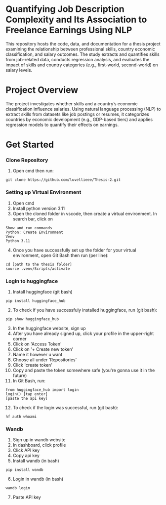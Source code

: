 # Quantifying Job Description Complexity and Its Association to Freelance Earnings Using NLP
This repository hosts the code, data, and documentation for a thesis project examining the relationship between professional skills, country economic classification, and salary outcomes. The study extracts and quantifies skills from job-related data, conducts regression analysis, and evaluates the impact of skills and country categories (e.g., first-world, second-world) on salary levels.

# Project Overview
The project investigates whether skills and a country’s economic classification influence salaries. Using natural language processing (NLP) to extract skills from datasets like job postings or resumes, it categorizes countries by economic development (e.g., GDP-based tiers) and applies regression models to quantify their effects on earnings.

# Get Started

### Clone Repository
1. Open cmd then run:
```
git clone https://github.com/luvellieee/Thesis-2.git
```

### Setting up Virtual Environment
1. Open cmd
2. Install python version 3.11
3. Open the cloned folder in vscode, then create a virtual environment. In search bar, click on
```
Show and run commands
Python: Create Environment
Venv
Python 3.11
```
4. Once you have successfully set up the folder for your virtual environment, open Git Bash then run (per line):
```
cd [path to the thesis folder]
source .venv/Scripts/activate
```

### Login to huggingface
1. Install huggingface (git bash)
```
pip install huggingface_hub
```
2. To check if you have successfuly installed huggingface, run (git bash):
```
pip show huggingface_hub
```
3. In the huggingface website, sign up
4. After you have already signed up, click your profile in the upper-right corner
5. Click on 'Access Token'
6. Click on '+ Create new token'
7. Name it however u want
8. Choose all under 'Repositories'
9. Click 'create token'
10. Copy and paste the token somewhere safe (you're gonna use it in the future)
11. In Git Bash, run:
```
from huggingface_hub import login
login() [tap enter]
[paste the api key]
```
12. To check if the login was successful, run (git bash):
```
hf auth whoami
```

### Wandb
1. Sign up in wandb website
2. In dashboard, click profile
3. Click API key
4. Copy api key
5. Install wandb (in bash)
```
pip install wandb
```
6. Login in wandb (in bash)
```
wandb login
```
7. Paste API key